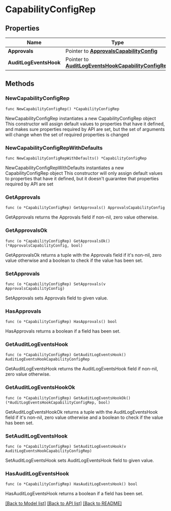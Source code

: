 # CapabilityConfigRep

## Properties

Name | Type | Description | Notes
------------ | ------------- | ------------- | -------------
**Approvals** | Pointer to [**ApprovalsCapabilityConfig**](ApprovalsCapabilityConfig.md) |  | [optional] 
**AuditLogEventsHook** | Pointer to [**AuditLogEventsHookCapabilityConfigRep**](AuditLogEventsHookCapabilityConfigRep.md) |  | [optional] 

## Methods

### NewCapabilityConfigRep

`func NewCapabilityConfigRep() *CapabilityConfigRep`

NewCapabilityConfigRep instantiates a new CapabilityConfigRep object
This constructor will assign default values to properties that have it defined,
and makes sure properties required by API are set, but the set of arguments
will change when the set of required properties is changed

### NewCapabilityConfigRepWithDefaults

`func NewCapabilityConfigRepWithDefaults() *CapabilityConfigRep`

NewCapabilityConfigRepWithDefaults instantiates a new CapabilityConfigRep object
This constructor will only assign default values to properties that have it defined,
but it doesn't guarantee that properties required by API are set

### GetApprovals

`func (o *CapabilityConfigRep) GetApprovals() ApprovalsCapabilityConfig`

GetApprovals returns the Approvals field if non-nil, zero value otherwise.

### GetApprovalsOk

`func (o *CapabilityConfigRep) GetApprovalsOk() (*ApprovalsCapabilityConfig, bool)`

GetApprovalsOk returns a tuple with the Approvals field if it's non-nil, zero value otherwise
and a boolean to check if the value has been set.

### SetApprovals

`func (o *CapabilityConfigRep) SetApprovals(v ApprovalsCapabilityConfig)`

SetApprovals sets Approvals field to given value.

### HasApprovals

`func (o *CapabilityConfigRep) HasApprovals() bool`

HasApprovals returns a boolean if a field has been set.

### GetAuditLogEventsHook

`func (o *CapabilityConfigRep) GetAuditLogEventsHook() AuditLogEventsHookCapabilityConfigRep`

GetAuditLogEventsHook returns the AuditLogEventsHook field if non-nil, zero value otherwise.

### GetAuditLogEventsHookOk

`func (o *CapabilityConfigRep) GetAuditLogEventsHookOk() (*AuditLogEventsHookCapabilityConfigRep, bool)`

GetAuditLogEventsHookOk returns a tuple with the AuditLogEventsHook field if it's non-nil, zero value otherwise
and a boolean to check if the value has been set.

### SetAuditLogEventsHook

`func (o *CapabilityConfigRep) SetAuditLogEventsHook(v AuditLogEventsHookCapabilityConfigRep)`

SetAuditLogEventsHook sets AuditLogEventsHook field to given value.

### HasAuditLogEventsHook

`func (o *CapabilityConfigRep) HasAuditLogEventsHook() bool`

HasAuditLogEventsHook returns a boolean if a field has been set.


[[Back to Model list]](../README.md#documentation-for-models) [[Back to API list]](../README.md#documentation-for-api-endpoints) [[Back to README]](../README.md)



